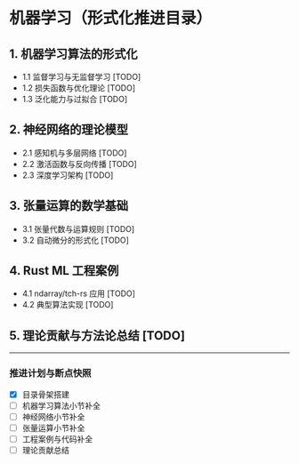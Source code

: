 # 机器学习（形式化推进目录）

## 1. 机器学习算法的形式化
- 1.1 监督学习与无监督学习  [TODO]
- 1.2 损失函数与优化理论  [TODO]
- 1.3 泛化能力与过拟合  [TODO]

## 2. 神经网络的理论模型
- 2.1 感知机与多层网络  [TODO]
- 2.2 激活函数与反向传播  [TODO]
- 2.3 深度学习架构  [TODO]

## 3. 张量运算的数学基础
- 3.1 张量代数与运算规则  [TODO]
- 3.2 自动微分的形式化  [TODO]

## 4. Rust ML 工程案例
- 4.1 ndarray/tch-rs 应用  [TODO]
- 4.2 典型算法实现  [TODO]

## 5. 理论贡献与方法论总结  [TODO]

---

### 推进计划与断点快照
- [x] 目录骨架搭建
- [ ] 机器学习算法小节补全
- [ ] 神经网络小节补全
- [ ] 张量运算小节补全
- [ ] 工程案例与代码补全
- [ ] 理论贡献总结 